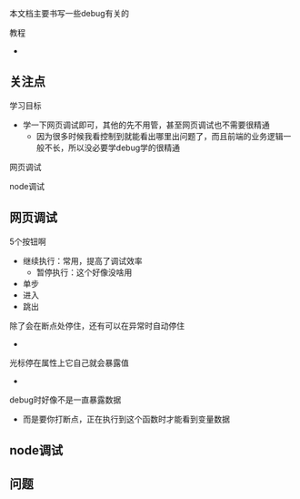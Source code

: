 本文档主要书写一些debug有关的

教程

- 



## 关注点

学习目标

- 学一下网页调试即可，其他的先不用管，甚至网页调试也不需要很精通
  - 因为很多时候我看控制到就能看出哪里出问题了，而且前端的业务逻辑一般不长，所以没必要学debug学的很精通

网页调试

node调试







## 网页调试

5个按钮啊

- 继续执行：常用，提高了调试效率
  - 暂停执行：这个好像没啥用
- 单步
- 进入
- 跳出

除了会在断点处停住，还有可以在异常时自动停住

- 

光标停在属性上它自己就会暴露值

- 



debug时好像不是一直暴露数据

- 而是要你打断点，正在执行到这个函数时才能看到变量数据



## node调试





## 问题